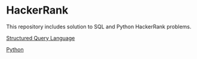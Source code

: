 # HackerRank
This repository includes solution to SQL and Python HackerRank problems.

[Structured Query Language](https://github.com/alinauman/HackerRank/tree/main/SQL%20Problems)

[Python]()
